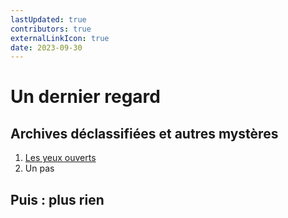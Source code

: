 ```yaml
---
lastUpdated: true
contributors: true
externalLinkIcon: true
date: 2023-09-30
---
```

# Un dernier regard

## Archives déclassifiées et autres mystères

1. [Les yeux ouverts](/songs/2023-09-30/index-3)
2. Un pas

## Puis : plus rien